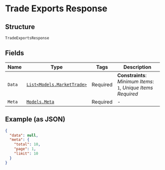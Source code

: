 
# Trade Exports Response

## Structure

`TradeExportsResponse`

## Fields

| Name | Type | Tags | Description |
|  --- | --- | --- | --- |
| `Data` | [`List<Models.MarketTrade>`](../../doc/models/market-trade.md) | Required | **Constraints**: *Minimum Items*: `1`, *Unique Items Required* |
| `Meta` | [`Models.Meta`](../../doc/models/meta.md) | Required | - |

## Example (as JSON)

```json
{
  "data": null,
  "meta": {
    "total": 10,
    "page": 1,
    "limit": 10
  }
}
```

